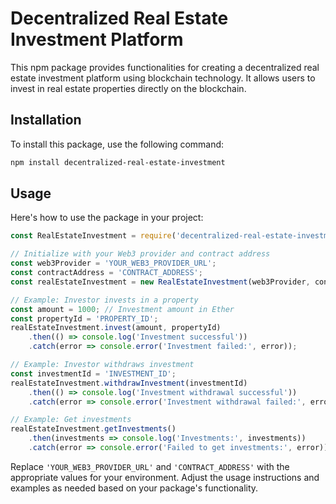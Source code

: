 # Decentralized Real Estate Investment Platform

This npm package provides functionalities for creating a decentralized real estate investment platform using blockchain technology. It allows users to invest in real estate properties directly on the blockchain.

## Installation

To install this package, use the following command:

```bash
npm install decentralized-real-estate-investment
```

## Usage

Here's how to use the package in your project:

```javascript
const RealEstateInvestment = require('decentralized-real-estate-investment');

// Initialize with your Web3 provider and contract address
const web3Provider = 'YOUR_WEB3_PROVIDER_URL';
const contractAddress = 'CONTRACT_ADDRESS';
const realEstateInvestment = new RealEstateInvestment(web3Provider, contractAddress);

// Example: Investor invests in a property
const amount = 1000; // Investment amount in Ether
const propertyId = 'PROPERTY_ID';
realEstateInvestment.invest(amount, propertyId)
    .then(() => console.log('Investment successful'))
    .catch(error => console.error('Investment failed:', error));

// Example: Investor withdraws investment
const investmentId = 'INVESTMENT_ID';
realEstateInvestment.withdrawInvestment(investmentId)
    .then(() => console.log('Investment withdrawal successful'))
    .catch(error => console.error('Investment withdrawal failed:', error));

// Example: Get investments
realEstateInvestment.getInvestments()
    .then(investments => console.log('Investments:', investments))
    .catch(error => console.error('Failed to get investments:', error));
```

Replace `'YOUR_WEB3_PROVIDER_URL'` and `'CONTRACT_ADDRESS'` with the appropriate values for your environment. Adjust the usage instructions and examples as needed based on your package's functionality.

